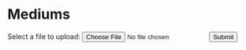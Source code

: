 # Mediums
<form action="/upload" method="post" enctype="multipart/form-data">
    <label for="file">Select a file to upload:</label>
    <input type="file" id="myFile" name="filename">
    <input type="submit">
</form>


